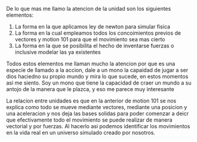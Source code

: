 De lo que mas me llamo la atencion de la unidad son los siguientes elementos:

1. La forma en la que aplicamos ley de newton para simular fisica
2. La forma en la cual empleamos todos los concoimientos previos de vectores y motion 101 para que el movimiento sea mas cierto
3. La forma en la que se posibilita el hecho de inventarse fuerzas o inclusive modelar las ya existentes

Todos estos elementos me llaman mucho la atencion por que es una especie de llamado a la accion, dale a un mono la capaidad de jugar a ser dios haciedno su propio mundo y mira lo que sucede, en estos momentos asi me siento. Soy un mono que tiene la capacidad de craer un mundo a su antojo de la manera que le plazca, y eso me parece muy interesante

La relacion entre unidades es que en la anterior de motion 101 se nos explica como todo se mueve mediante vectores, mediante una posicion y una aceleracion y nos deja las bases solidas para poder comenzar a deicr que efectivamente todo el movimiento se puede realizar de manera vectorial y por fuerzas. Al hacerlo asi podemos identificar los movimientos en la vida real en un universo simulado creado por nosotros. 
